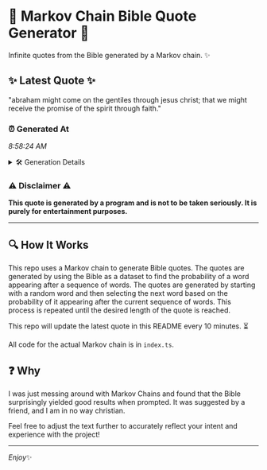 # 📖 Markov Chain Bible Quote Generator 📖

Infinite quotes from the Bible generated by a Markov chain. ✨

## ✨ Latest Quote ✨
"abraham might come on the gentiles through jesus christ; that we might receive the promise of the spirit through faith."

### ⏰ Generated At
*8:58:24 AM*

<details>
    <summary>🛠️ Generation Details</summary>
    <p>
        <strong>🌱 Seed:</strong> abraham<br>
        <strong>🔄 Iterations:</strong> 19<br>
        <strong>📜 Context History:</strong><br>[ abraham ]: might<br>[ abraham, might ]: come<br>[ abraham, might, come ]: on<br>[ abraham, might, come, on ]: the<br>[ abraham, might, come, on, the ]: gentiles<br>[ abraham, might, come, on, the, gentiles ]: through<br>[ might, come, on, the, gentiles, through ]: jesus<br>[ come, on, the, gentiles, through, jesus ]: christ;<br>[ on, the, gentiles, through, jesus, christ; ]: that<br>[ the, gentiles, through, jesus, christ;, that ]: we<br>[ gentiles, through, jesus, christ;, that, we ]: might<br>[ through, jesus, christ;, that, we, might ]: receive<br>[ jesus, christ;, that, we, might, receive ]: the<br>[ christ;, that, we, might, receive, the ]: promise<br>[ that, we, might, receive, the, promise ]: of<br>[ we, might, receive, the, promise, of ]: the<br>[ might, receive, the, promise, of, the ]: spirit<br>[ receive, the, promise, of, the, spirit ]: through<br>[ the, promise, of, the, spirit, through ]: faith.<br>
    </p>
</details>

### ⚠️ Disclaimer ⚠️
**This quote is generated by a program and is not to be taken seriously. It is purely for entertainment purposes.**

---

## 🔍 How It Works

This repo uses a Markov chain to generate Bible quotes. The quotes are generated by using the Bible as a dataset to find the probability of a word appearing after a sequence of words. The quotes are generated by starting with a random word and then selecting the next word based on the probability of it appearing after the current sequence of words. This process is repeated until the desired length of the quote is reached.

This repo will update the latest quote in this README every 10 minutes. ⏳

All code for the actual Markov chain is in `index.ts`.

## ❓ Why

I was just messing around with Markov Chains and found that the Bible surprisingly yielded good results when prompted. 
It was suggested by a friend, and I am in no way christian.

Feel free to adjust the text further to accurately reflect your intent and experience with the project!

---

*Enjoy*✨
